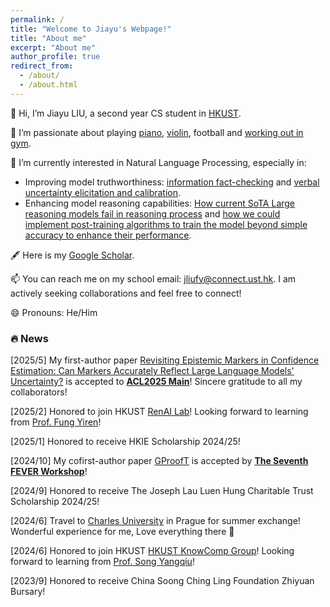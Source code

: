 ```yaml
---
permalink: /
title: "Welcome to Jiayu's Webpage!"
title: "About me"
excerpt: "About me"
author_profile: true
redirect_from: 
  - /about/
  - /about.html
---
```


👋 Hi, I’m Jiayu LIU, a second year CS student in [HKUST](https://hkust.edu.hk/).


💞️ I’m passionate about playing [piano](https://youtu.be/5r_Y9tE_fbo?si=Rnv-_KuOYPt7_rPF), [violin](https://youtu.be/-ohoA3pO9Ks?si=8ZsqIn7GO0pp31UR), football and [working out in gym](http://xhslink.com/a/GeNO8R9xpvx0).


🌱 I’m currently interested in Natural Language Processing, especially in:
- Improving model truthworthiness: [information fact-checking](https://aclanthology.org/2024.fever-1.14.pdf) and [verbal uncertainty elicitation and calibration](https://arxiv.org/pdf/2505.24778).
- Enhancing model reasoning capabilities: [How current SoTA Large reasoning models fail in reasoning process](https://arxiv.org/abs/2506.17114) and [how we could implement post-training algorithms to train the model beyond simple accuracy to enhance their performance](https://openreview.net/pdf?id=T0TXd2DQxn).


🖋️ Here is my [Google Scholar](https://scholar.google.com/citations?user=PIQxhfMAAAAJ&hl=en).


📫 You can reach me on my school email: jliufv@connect.ust.hk. I am actively seeking collaborations and feel free to connect!


😄 Pronouns: He/Him 








### &#128293; News

[2025/5] My first-author paper [Revisiting Epistemic Markers in Confidence Estimation: Can Markers Accurately Reflect Large Language Models' Uncertainty?](https://arxiv.org/abs/2505.24778) is accepted to [**ACL2025 Main**](https://2025.aclweb.org/)! Sincere gratitude to all my collaborators!

[2025/2] Honored to join HKUST [RenAI Lab](https://mayrfung.github.io/group/)! Looking forward to learning from [Prof. Fung Yiren](https://mayrfung.github.io/)!

[2025/1] Honored to receive HKIE Scholarship 2024/25!

[2024/10] My cofirst-author paper [GProofT](https://aclanthology.org/2024.fever-1.14/) is accepted by [**The Seventh FEVER Workshop**](https://fever.ai/2024/workshop.html)! 

[2024/9] Honored to receive The Joseph Lau Luen Hung Charitable Trust Scholarship 2024/25!

[2024/6] Travel to [Charles University](https://cuni.cz/UKEN-1.html) in Prague for summer exchange! Wonderful experience for me, Love everything there 🥰

[2024/6] Honored to join HKUST [HKUST KnowComp Group](https://github.com/HKUST-KnowComp)! Looking forward to learning from [Prof. Song Yangqiu](https://www.cse.ust.hk/~yqsong/)!

[2023/9] Honored to receive China Soong Ching Ling Foundation Zhiyuan Bursary!

